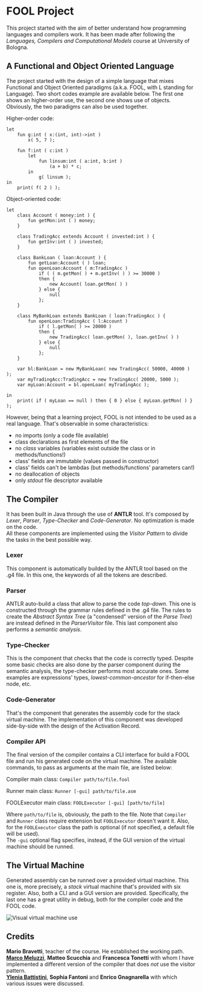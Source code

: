 # FOOL Project

This project started with the aim of better understand how programming languages and compilers work. It has been made after following the *Languages, Compilers and Computational Models* course at University of Bologna.

## A Functional and Object Oriented Language

The project started with the design of a simple language that mixes Functional and Object Oriented paradigms (a.k.a. FOOL, with L standing for Language). Two short codes example are available below. The first one shows an higher-order use, the second one shows use of objects. Obviously, the two paradigms can also be used together.

Higher-order code:

    let
        fun g:int ( x:(int, int)->int )
            x( 5, 7 );

        fun f:int ( c:int )
            let
                fun linsum:int ( a:int, b:int )
                    (a + b) * c;
            in 
                g( linsum );   
    in
        print( f( 2 ) );

Object-oriented code:
    
    let
        class Account ( money:int ) {
            fun getMon:int ( ) money;
        }
  
        class TradingAcc extends Account ( invested:int ) {
            fun getInv:int ( ) invested;
        }

        class BankLoan ( loan:Account ) {
            fun getLoan:Account ( ) loan;
            fun openLoan:Account ( m:TradingAcc )
                if ( ( m.getMon( ) + m.getInv( ) ) >= 30000 ) 
                then {
                    new Account( loan.getMon( ) )
                } else {
                    null
                };
        } 

        class MyBankLoan extends BankLoan ( loan:TradingAcc ) {
            fun openLoan:TradingAcc ( l:Account )
                if ( l.getMon( ) >= 20000 ) 
                then {
                    new TradingAcc( loan.getMon( ), loan.getInv( ) )
                } else {
                    null
                };
        }

        var bl:BankLoan = new MyBankLoan( new TradingAcc( 50000, 40000 ) );
        var myTradingAcc:TradingAcc = new TradingAcc( 20000, 5000 );
        var myLoan:Account = bl.openLoan( myTradingAcc );

    in
        print( if ( myLoan == null ) then { 0 } else { myLoan.getMon( ) } );

However, being that a learning project, FOOL is not intended to be used as a real language. That's observable in some characteristics:

* no imports (only a code file available)
* class declarations as first elements of the file
* no *class* variables (variables exist outside the class or in methods/functions!)
* class' fields are immutable (values passed in constructor)
* class' fields can't be lambdas (but methods/functions' parameters can!)
* no deallocation of objects
* only *stdout* file descriptor available

## The Compiler

It has been built in Java through the use of **ANTLR** tool. It's composed by *Lexer*, *Parser*, *Type-Checker* and *Code-Generator*. No optimization is made on the code.</br>
All these components are implemented using the *Visitor Pattern* to divide the tasks in the best possible way.

### Lexer
This component is automatically builded by the ANTLR tool based on the .g4 file. In this one, the keywords of all the tokens are described.

### Parser
ANTLR auto-build a class that allow to parse the code *top-down*. This one is constructed through the grammar rules defined in the .g4 file. The rules to create the *Abstract Syntax Tree* (a "condensed" version of the *Parse Tree*) are instead defined in the *ParserVisitor* file. This last component also performs a *semantic analysis*.

### Type-Checker
This is the component that checks that the code is correctly typed. Despite some basic checks are also done by the parser component during the semantic analysis, the type-checker performs most accurate ones. Some examples are expressions' types, *lowest-common-ancestor* for if-then-else node, etc.
    
### Code-Generator
That's the component that generates the assembly code for the stack virtual machine. The implementation of this component was developed side-by-side with the design of the Activation Record.

### Compiler API
The final version of the compiler contains a CLI interface for build a FOOL file and run his generated code on the virtual machine. The available commands, to pass as arguments at the main file, are listed below:</br>

Compiler main class: `Compiler path/to/file.fool`

Runner main class: `Runner [-gui] path/to/file.asm`

FOOLExecutor main class: `FOOLExecutor [-gui] [path/to/file]`

Where `path/to/file` is, obviously, the path to the file. Note that `Compiler` and `Runner` class require extension but `FOOLExecutor` doesn't want it. Also, for the `FOOLExecutor` class the path is optional (if not specified, a default file will be used).</br>
The `-gui` optional flag specifies, instead, if the GUI version of the virtual machine should be runned.

## The Virtual Machine
Generated assembly can be runned over a provided virtual machine. This one is, more precisely, a *stack* virtual machine that's provided with six register. Also, both a CLI and a GUI version are provided. Specifically, the last one has a great utility in debug, both for the compiler code and the FOOL code.

![Visual virtual machine use](res/visual-virtual-machine.gif)

## Credits
**Mario Bravetti**, teacher of the course. He established the working path.</br>
**[Marco Meluzzi](https://github.com/marcomeluzzi)**, **Matteo Scucchia** and **Francesca Tonetti** with whom I have implemented a different version of the compiler that does *not* use the visitor pattern.</br>
**[Ylenia Battistini](https://github.com/yleniaBattistini)**, **Sophia Fantoni** and **Enrico Gnagnarella** with which various issues were discussed.
